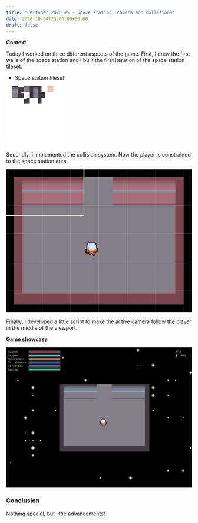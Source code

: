 ```yaml
---
title: "Devtober 2020 #5 - Space station, camera and collisions"
date: 2020-10-04T23:00:00+00:00
draft: false
---
```


**Context**

Today I worked on three different aspects of the game. First, I drew the first walls of the space station and I built the first iteration of the space station tileset.

- Space station tileset
  <br />

![space_station_tileset](/images/devtober2020/2020-10-5/space_station_tileset.png)

Secondly, I implemented the collision system. Now the player is constrained to the space station area.

![space_station_collisions](/images/devtober2020/2020-10-5/collisions.png)

Finally, I developed a little script to make the active camera follow the player in the middle of the viewport.

**Game showcase**

![game_showcase](/images/devtober2020/2020-10-5/game_showcase.png)

### Conclusion

Nothing special, but little advancements!
